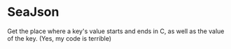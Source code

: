 # SeaJson
Get the place where a key's value starts and ends in C, as well as the value of the key. (Yes, my code is terrible)

